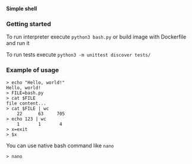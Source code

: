 **Simple shell**

### Getting started

To run interpreter execute `python3 bash.py` or build image with Dockerfile and run it

To run tests execute `python3 -m unittest discover tests/`

### Example of usage

``` 
> echo "Hello, world!"
Hello, world!
> FILE=bash.py
> cat $FILE
file content...
> cat $FILE | wc
    22      63     705
> echo 123 | wc
    1       1       4
> x=exit
> $x
```

You can use native bash command like `nano`

```
> nano
```
